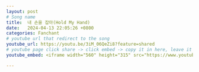 ```yaml
---
layout: post
# Song name
title:  내 손을 잡아(Hold My Hand)
date:   2024-04-13 22:05:26 +0800
categories: Fanchant
# youtube url that redirect to the song
youtube_url: https://youtu.be/3iM_06QeZi8?feature=shared
# youtube page click share -> click embed -> copy it in here, leave it blank if dont 
youtube_embed: <iframe width="560" height="315" src="https://www.youtube.com/embed/3iM_06QeZi8?si=ZNvJKr59Wc5JwAX0" title="YouTube video player" frameborder="0" allow="accelerometer; autoplay; clipboard-write; encrypted-media; gyroscope; picture-in-picture; web-share" referrerpolicy="strict-origin-when-cross-origin" allowfullscreen></iframe>

---
```


